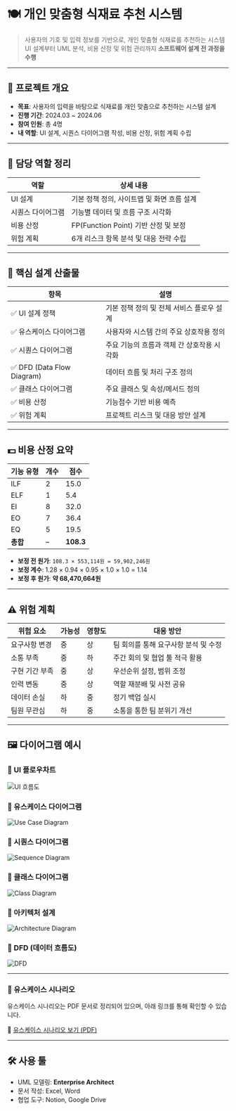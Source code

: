 # 🍽️ 개인 맞춤형 식재료 추천 시스템

> 사용자의 기호 및 입력 정보를 기반으로, 개인 맞춤형 식재료를 추천하는 시스템  
> UI 설계부터 UML 분석, 비용 산정 및 위험 관리까지 **소프트웨어 설계 전 과정을 수행**

---

## 📌 프로젝트 개요

- **목표**: 사용자의 입력을 바탕으로 식재료를 개인 맞춤으로 추천하는 시스템 설계
- **진행 기간**: 2024.03 ~ 2024.06
- **참여 인원**: 총 4명
- **내 역할**: UI 설계, 시퀀스 다이어그램 작성, 비용 산정, 위험 계획 수립

---

## 👤 담당 역할 정리

| 역할 | 상세 내용 |
|------|-----------|
| UI 설계 | 기본 정책 정의, 사이트맵 및 화면 흐름 설계 |
| 시퀀스 다이어그램 | 기능별 데이터 및 흐름 구조 시각화 |
| 비용 산정 | FP(Function Point) 기반 산정 및 보정 |
| 위험 계획 | 6개 리스크 항목 분석 및 대응 전략 수립 |

---

## 🧩 핵심 설계 산출물

| 항목 | 설명 |
|------|------|
| ✅ UI 설계 정책 | 기본 정책 정의 및 전체 서비스 플로우 설계 |
| ✅ 유스케이스 다이어그램 | 사용자와 시스템 간의 주요 상호작용 정의 |
| ✅ 시퀀스 다이어그램 | 주요 기능의 흐름과 객체 간 상호작용 시각화 |
| ✅ DFD (Data Flow Diagram) | 데이터 흐름 및 처리 구조 정의 |
| ✅ 클래스 다이어그램 | 주요 클래스 및 속성/메서드 정의 |
| ✅ 비용 산정 | 기능점수 기반 비용 예측 |
| ✅ 위험 계획 | 프로젝트 리스크 및 대응 방안 설계 |

---

## 💵 비용 산정 요약

| 기능 유형 | 개수 | 점수 |
|-----------|------|------|
| ILF       | 2    | 15.0 |
| ELF       | 1    | 5.4  |
| EI        | 8    | 32.0 |
| EO        | 7    | 36.4 |
| EQ        | 5    | 19.5 |
| **총합**  | –    | **108.3** |

- **보정 전 원가**: `108.3 × 553,114원 = 59,902,246원`
- **보정 계수**: 1.28 × 0.94 × 0.95 × 1.0 × 1.0 = 1.14
- **보정 후 원가**: **약 68,470,664원**

---

## ⚠️ 위험 계획

| 위험 요소 | 가능성 | 영향도 | 대응 방안 |
|-----------|--------|--------|-----------|
| 요구사항 변경 | 중 | 상 | 팀 회의를 통해 요구사항 분석 및 수정 |
| 소통 부족     | 중 | 하 | 주간 회의 및 협업 툴 적극 활용 |
| 구현 기간 부족 | 중 | 상 | 우선순위 설정, 범위 조정 |
| 인력 변동     | 중 | 상 | 역할 재분배 및 사전 공유 |
| 데이터 손실   | 하 | 중 | 정기 백업 실시 |
| 팀원 무관심   | 하 | 중 | 소통을 통한 팀 분위기 개선 |

---

## 🖼️ 다이어그램 예시

### 📌 UI 플로우차트
![UI 흐름도]([./images/flowchart.png](https://github.com/user-attachments/assets/ecf1d2f2-7d61-43d5-b01f-c35f83fc5d60))

### 📌 유스케이스 다이어그램
![Use Case Diagram]([./images/usecase_diagram.png](https://github.com/user-attachments/assets/c4cfd93a-3900-487d-a64d-a3f61c4cc4d4))

### 📌 시퀀스 다이어그램
![Sequence Diagram]([./images/sequence_diagram.png](https://github.com/user-attachments/assets/f4a051bd-9198-4c88-b641-0cbf3174e31d))

### 📌 클래스 다이어그램
![Class Diagram]([./images/class_diagram.png](https://github.com/user-attachments/assets/4fdf94b4-bbdb-499f-8037-5d294a41efbd))

### 📌 아키텍처 설계
![Architecture Diagram]([./images/architecture.png](https://github.com/user-attachments/assets/7fd7d2e9-8165-4073-b001-b5c94931787b))

### 📌 DFD (데이터 흐름도)
![DFD]([./images/dfd.png](https://github.com/user-attachments/assets/30295d76-0a2a-444d-89e8-63b0a0aef48f))

---

### 📝 유스케이스 시나리오

유스케이스 시나리오는 PDF 문서로 정리되어 있으며, 아래 링크를 통해 확인할 수 있습니다.

📄 [유스케이스 시나리오 보기 (PDF)]([./documents/usecase_scenarios.pdf](https://github.com/Kim-geun-woo/sw-engineering-project/blob/main/docs/usecase_scenarios.pdf))

---
## 🛠️ 사용 툴

- UML 모델링: **Enterprise Architect**
- 문서 작성: Excel, Word
- 협업 도구: Notion, Google Drive

